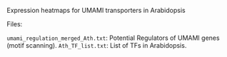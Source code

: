 Expression heatmaps for UMAMI transporters in Arabidopsis

Files:

`umami_regulation_merged_Ath.txt`:  Potential Regulators of UMAMI genes (motif scanning). 
`Ath_TF_list.txt`:  List of TFs in Arabidopsis. 

